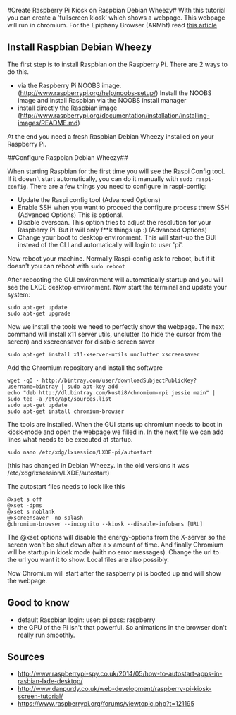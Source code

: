 #Create Raspberry Pi Kiosk on Raspbian Debian Wheezy#
With this tutorial you can create a 'fullscreen kiosk' which shows a webpage. This webpage will run in chromium. For the Epiphany Browser (ARMhf) read [this article](https://github.com/elalemanyo/raspberry-pi-kiosk-screen#epiphany-browser) 
## Install Raspbian Debian Wheezy ##

The first step is to install Raspbian on the Raspberry Pi. There are 2 ways to do this.

- via the Raspberry Pi NOOBS image. (http://www.raspberrypi.org/help/noobs-setup/) Install the NOOBS image and install Raspbian via the NOOBS install manager
- install directly the Raspbian image (http://www.raspberrypi.org/documentation/installation/installing-images/README.md)

At the end you need a fresh Raspbian Debian Wheezy installed on your Raspberry Pi.

##Configure Raspbian Debian Wheezy##

When starting Raspbian for the first time you will see the Raspi Config tool. 
If it doesn't start automatically, you can do it manually with `sudo raspi-config`.
There are a few things you need to configure in raspi-config:

- Update the Raspi config tool (Advanced Options)
- Enable SSH when you want to proceed the configure process threw SSH (Advanced Options) This is optional.
- Disable overscan. This option tries to adjust the resolution for your Raspberry Pi. But it will only f**k things up :) (Advanced Options)
- Change your boot to desktop environment. This will start-up the GUI instead of the CLI and automatically will login to user 'pi'. 

Now reboot your machine. Normally Raspi-config ask to reboot, but if it doesn't you can reboot with `sudo reboot`

After rebooting the GUI environment will automatically startup and you will see the LXDE desktop environment. Now start the terminal and update your system:

```
sudo apt-get update
sudo apt-get upgrade
```
Now we install the tools we need to perfectly show the webpage. The next command will install x11 server utils, unclutter (to hide the cursor from the screen) and xscreensaver for disable screen saver

```
sudo apt-get install x11-xserver-utils unclutter xscreensaver
```

Add the Chromium repository and install the software
```
wget -qO - http://bintray.com/user/downloadSubjectPublicKey?username=bintray | sudo apt-key add -
echo "deb http://dl.bintray.com/kusti8/chromium-rpi jessie main" | sudo tee -a /etc/apt/sources.list
sudo apt-get update
sudo apt-get install chromium-browser
```

The tools are installed. When the GUI starts up chromium needs to boot in kiosk-mode and open the webpage we filled in. In the next file we can add lines what needs to be executed at startup.

```
sudo nano /etc/xdg/lxsession/LXDE-pi/autostart
```
(this has changed in Debian Wheezy. In the old versions it was /etc/xdg/lxsession/LXDE/autostart)

The autostart files needs to look like this

```
@xset s off
@xset -dpms
@xset s noblank
@xscreensaver -no-splash
@chromium-browser --incognito --kiosk --disable-infobars [URL]
```

The @xset options will disable the energy-options from the X-server so the screen won't be shut down after a x amount of time.
And finally Chromium will be startup in kiosk mode (with no error messages). 
Change the url to the url you want it to show. Local files are also possibly.

Now Chromium will start after the raspberry pi is booted up and will show the webpage.

## Good to know ##
- default Raspbian login: user: pi pass: raspberry
- the GPU of the Pi isn't that powerful. So animations in the browser don't really run smoothly. 


## Sources ##

- http://www.raspberrypi-spy.co.uk/2014/05/how-to-autostart-apps-in-rasbian-lxde-desktop/
- http://www.danpurdy.co.uk/web-development/raspberry-pi-kiosk-screen-tutorial/
- https://www.raspberrypi.org/forums/viewtopic.php?t=121195
